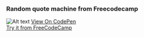 ### Random quote machine from Freecodecamp

![Alt text](https://user-images.githubusercontent.com/14861253/141412741-d4f4d7c4-b272-479f-9ca7-41218537f9e5.png)
[View On CodePen](https://codepen.io/santaeugeniaJ/pen/yLojZQg) </br>
[Try it from FreeCodeCamp](https://www.freecodecamp.org/learn/front-end-development-libraries/front-end-development-libraries-projects/build-a-random-quote-machine)